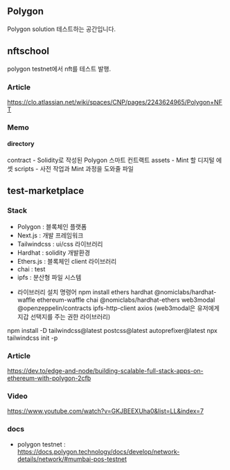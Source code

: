 ## Polygon
Polygon solution 테스트하는 공간입니다.

## nftschool
polygon testnet에서 nft를 테스트 발행.

### Article
https://clo.atlassian.net/wiki/spaces/CNP/pages/2243624965/Polygon+NFT

### Memo
#### directory
contract - Solidity로 작성된 Polygon 스마트 컨트랙트
assets - Mint 할 디지털 에셋
scripts - 사전 작업과 Mint 과정을 도와줄 파일

## test-marketplace

### Stack
- Polygon : 블록체인 플랫폼
- Next.js : 개발 프레임워크
- Tailwindcss : ui/css 라이브러리
- Hardhat : solidity 개발환경
- Ethers.js : 블록체인 client 라이브러리
- chai : test
- ipfs : 분산형 파일 시스템

* 라이브러리 설치 명령어
npm install ethers hardhat @nomiclabs/hardhat-waffle ethereum-waffle chai @nomiclabs/hardhat-ethers web3modal @openzeppelin/contracts ipfs-http-client axios
(web3modal은 유저에게 지갑 선택지를 주는 권한 라이브러리)

npm install -D tailwindcss@latest postcss@latest autoprefixer@latest
npx tailwindcss init -p

### Article
https://dev.to/edge-and-node/building-scalable-full-stack-apps-on-ethereum-with-polygon-2cfb

### Video
https://www.youtube.com/watch?v=GKJBEEXUha0&list=LL&index=7

### docs
- polygon testnet : https://docs.polygon.technology/docs/develop/network-details/network/#mumbai-pos-testnet
